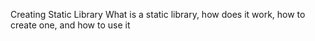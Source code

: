 Creating Static Library
What is a static library, how does it work, how to create one, and how to use it
